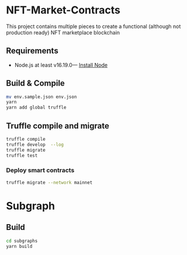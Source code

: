# NFT-Market-Contracts

This project contains multiple pieces to create a functional (although not production ready) NFT marketplace blockchain

## Requirements

- Node.js at least v16.19.0— [Install Node](https://nodejs.org/en)

## Build & Compile
```bash
mv env.sample.json env.json  
yarn  
yarn add global truffle  
```

## Truffle compile and migrate
```bash
truffle compile  
truffle develop  --log
truffle migrate  
truffle test
```
### Deploy smart contracts
```bash
truffle migrate --network mainnet
```

# Subgraph

## Build
```bash
cd subgraphs
yarn build
```
